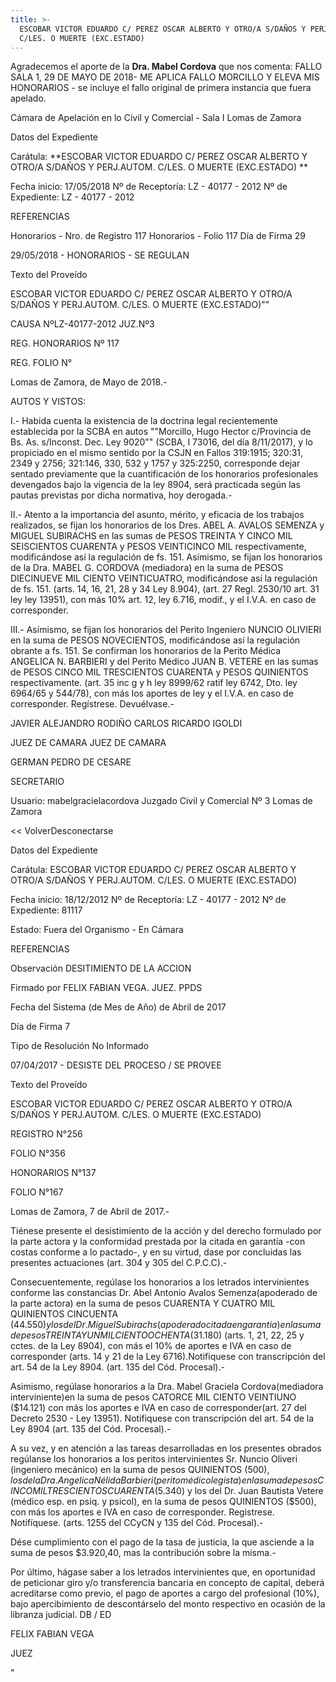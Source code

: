 ```yaml
---
title: >-
  ESCOBAR VICTOR EDUARDO C/ PEREZ OSCAR ALBERTO Y OTRO/A S/DAÑOS Y PERJ.AUTOM.
  C/LES. O MUERTE (EXC.ESTADO)
---
```

Agradecemos el aporte de la **Dra. Mabel Cordova** que nos comenta: FALLO SALA 1, 29 DE MAYO DE 2018- ME APLICA FALLO MORCILLO Y ELEVA MIS HONORARIOS - se incluye el fallo original de primera instancia que fuera apelado. 

Cámara de Apelación en lo Civil y Comercial - Sala I	Lomas de Zamora

Datos del Expediente

Carátula: **ESCOBAR VICTOR EDUARDO C/ PEREZ OSCAR ALBERTO Y OTRO/A S/DAÑOS Y PERJ.AUTOM. C/LES. O MUERTE (EXC.ESTADO) **

Fecha inicio: 17/05/2018	Nº de Receptoría: LZ - 40177 - 2012	Nº de Expediente: LZ - 40177 - 2012 

REFERENCIAS

Honorarios - Nro. de Registro 117  Honorarios - Folio 117  Día de Firma 29

29/05/2018 - HONORARIOS - SE REGULAN 

Texto del Proveído

ESCOBAR VICTOR EDUARDO C/ PEREZ OSCAR ALBERTO Y OTRO/A S/DAÑOS Y PERJ.AUTOM. C/LES. O MUERTE (EXC.ESTADO)""

CAUSA NºLZ-40177-2012 JUZ.Nº3 

REG. HONORARIOS Nº 117

REG. FOLIO N°

Lomas de Zamora, de Mayo de 2018.-

AUTOS Y VISTOS:

I.- Habida cuenta la existencia de la doctrina legal recientemente establecida por la SCBA en autos ""Morcillo, Hugo Hector c/Provincia de Bs. As. s/Inconst. Dec. Ley 9020"" (SCBA, I 73016, del día 8/11/2017), y lo propiciado en el mismo sentido por la CSJN en Fallos 319:1915; 320:31, 2349 y 2756; 321:146, 330, 532 y 1757 y 325:2250, corresponde dejar sentado previamente que la cuantificación de los honorarios profesionales devengados bajo la vigencia de la ley 8904, será practicada según las pautas previstas por dicha normativa, hoy derogada.-

II.- Atento a la importancia del asunto, mérito, y eficacia de los trabajos realizados, se fijan los honorarios de los Dres. ABEL A. AVALOS SEMENZA y MIGUEL SUBIRACHS en las sumas de PESOS TREINTA Y CINCO MIL SEISCIENTOS CUARENTA y PESOS VEINTICINCO MIL respectivamente, modificándose así la regulación de fs. 151. Asímismo, se fijan los honorarios de la Dra. MABEL G. CORDOVA (mediadora) en la suma de PESOS DIECINUEVE MIL CIENTO VEINTICUATRO, modificándose así la regulación de fs. 151. (arts. 14, 16, 21, 28 y 34 Ley 8.904), (art. 27 Regl. 2530/10 art. 31 ley ley 13951), con más 10% art. 12, ley 6.716, modif., y el I.V.A. en caso de corresponder. 

III.- Asímismo, se fijan los honorarios del Perito Ingeniero NUNCIO OLIVIERI en la suma de PESOS NOVECIENTOS, modificándose así la regulación obrante a fs. 151. Se confirman los honorarios de la Perito Médica ANGELICA N. BARBIERI y del Perito Médico JUAN B. VETERE en las sumas de PESOS CINCO MIL TRESCIENTOS CUARENTA y PESOS QUINIENTOS respectivamente. (art. 35 inc g y h ley 8999/62 ratif ley 6742, Dto. ley 6964/65 y 544/78), con más los aportes de ley y el I.V.A. en caso de corresponder. Regístrese. Devuélvase.-

JAVIER ALEJANDRO RODIÑO CARLOS RICARDO IGOLDI 

JUEZ DE CAMARA JUEZ DE CAMARA

GERMAN PEDRO DE CESARE

SECRETARIO 





 



Usuario: mabelgracielacordova	Juzgado Civil y Comercial Nº 3	Lomas de Zamora

<< VolverDesconectarse



Datos del Expediente

Carátula: ESCOBAR VICTOR EDUARDO C/ PEREZ OSCAR ALBERTO Y OTRO/A S/DAÑOS Y PERJ.AUTOM. C/LES. O MUERTE (EXC.ESTADO) 

Fecha inicio: 18/12/2012	Nº de Receptoría: LZ - 40177 - 2012	Nº de Expediente: 81117 

Estado: Fuera del Organismo - En Cámara		

REFERENCIAS

Observación DESITIMIENTO DE LA ACCION

Firmado por FELIX FABIAN VEGA. JUEZ. PPDS

Fecha del Sistema (de Mes de Año) de Abril de 2017

Día de Firma 7

Tipo de Resolución No Informado

07/04/2017 - DESISTE DEL PROCESO / SE PROVEE

Texto del Proveído

ESCOBAR VICTOR EDUARDO C/ PEREZ OSCAR ALBERTO Y OTRO/A S/DAÑOS Y PERJ.AUTOM. C/LES. O MUERTE (EXC.ESTADO)

REGISTRO N°256

FOLIO N°356

HONORARIOS N°137

FOLIO N°167

Lomas de Zamora, 7 de Abril de 2017.-

Tiénese presente el desistimiento de la acción y del derecho formulado por la parte actora y la conformidad prestada por la citada en garantía -con costas conforme a lo pactado-, y en su virtud, dase por concluidas las presentes actuaciones (art. 304 y 305 del C.P.C.C).-

Consecuentemente, regúlase los honorarios a los letrados intervinientes conforme las constancias Dr. Abel Antonio Avalos Semenza(apoderado de la parte actora) en la suma de pesos CUARENTA Y CUATRO MIL QUINIENTOS CINCUENTA ($44.550) y los del Dr. Miguel Subirachs(apoderado citada en garantia) en la suma de pesos TREINTA Y UN MIL CIENTO OCHENTA ($31.180) (arts. 1, 21, 22, 25 y cctes. de la Ley 8904), con más el 10% de aportes e IVA en caso de corresponder (arts. 14 y 21 de la Ley 6716).Notifiquese con transcripción del art. 54 de la Ley 8904. (art. 135 del Cód. Procesal).-

Asimismo, regúlase honorarios a la Dra. Mabel Graciela Cordova(mediadora interviniente)en la suma de pesos CATORCE MIL CIENTO VEINTIUNO ($14.121) con más los aportes e IVA en caso de corresponder(art. 27 del Decreto 2530 - Ley 13951). Notifiquese con transcripción del art. 54 de la Ley 8904 (art. 135 del Cód. Procesal).-

A su vez, y en atención a las tareas desarrolladas en los presentes obrados regúlanse los honorarios a los peritos intervinientes Sr. Nuncio Oliveri (ingeniero mecánico) en la suma de pesos QUINIENTOS ($500), los de la Dra. Angelica Nélida Barbieri (perito médico legista) en la suma de pesos CINCO MIL TRESCIENTOS CUARENTA ($5.340) y los del Dr. Juan Bautista Vetere (médico esp. en psiq. y psicol), en la suma de pesos QUINIENTOS ($500), con más los aportes e IVA en caso de corresponder. Registrese. Notifíquese. (arts. 1255 del CCyCN y 135 del Cód. Procesal).- 

Dése cumplimiento con el pago de la tasa de justicia, la que asciende a la suma de pesos $3.920,40, mas la contribución sobre la misma.-

Por último, hágase saber a los letrados intervinientes que, en oportunidad de peticionar giro y/o transferencia bancaria en concepto de capital, deberá acreditarse como previo, el pago de aportes a cargo del profesional (10%), bajo apercibimiento de descontárselo del monto respectivo en ocasión de la libranza judicial. DB / ED 

FELIX FABIAN VEGA

JUEZ 		











		









"
